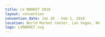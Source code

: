 ```yaml
---
title: LV MARKET 2018
layout: convention
convention_date: Jan 28 - Feb 1, 2018
location: World Market Center, Las Vegas, NV
logo: LVMARKET.svg
---
```



